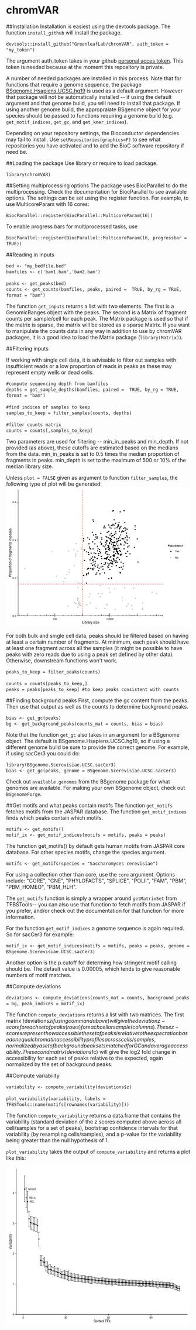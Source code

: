 # chromVAR

##Installation
Installation is easiest using the devtools package.  The function `install_github` will install the package.
```{r}
devtools::install_github("GreenleafLab/chromVAR", auth_token = "my_token")
```
The argument auth_token takes in your github [personal acces token](https://github.com/settings/applications).  This token is needed because at the moment this repository is private.  

A number of needed packages are installed in this process. Note that for functions that require a genome sequence, the package [BSgenome.Hsapiens.UCSC.hg19](https://bioconductor.org/packages/release/data/annotation/html/BSgenome.Hsapiens.UCSC.hg19.html) is used as a default argument. However that package will not be automatically installed -- if using the default argument and that genome build, you will need to install that package.  If using another genome build, the appropraiate BSgenome object for your species should be passed to functions requiring a genome build (e.g. `get_motif_indices`, `get_gc`, and `get_kmer_indices`).

Depending on your repository settings, the Bioconductor dependencies may fail to install.  Use `setRepositories(graphics=F)` to see what repositories you have activated and to add the BioC software repository if need be.  

##Loading the package
Use library or require to load package.
```{r}
library(chromVAR)
```

##Setting multiprocessing options
The package uses BiocParallel to do the multiprocessing.  Check the documentation for BiocParallel to see available options.  The settings can be set using the register function.  For example, to use MulticoreParam with 16 cores:
```{r}
BiocParallel::register(BiocParallel::MulticoreParam(16))
```

To enable progress bars for multiprocessed tasks, use 
```{r}
BiocParallel::register(BiocParallel::MulticoreParam(16, progressbar = TRUE))
```

##Reading in inputs
```{r}
bed <- "my_bedfile.bed"
bamfiles <- c('bam1.bam','bam2.bam')

peaks <- get_peaks(bed)
counts <- get_counts(bamfiles, peaks, paired =  TRUE, by_rg = TRUE, format = "bam")
```

The function `get_inputs` returns a list with two elements.  The first is a GenomicRanges object with the peaks.  The second is a Matrix of fragment counts per sample/cell for each peak.  The Matrix package is used so that if the matrix is sparse, the matrix will be stored as a sparse Matrix.  If you want to manipulate the counts data in any way in addition to use by chromVAR packages, it is a good idea to load the Matrix package (`library(Matrix)`).

##Filtering inputs

If working with single cell data, it is advisable to filter out samples with insufficient reads or a low proportion of reads in peaks as these may represent empty wells or dead cells. 

```{r}
#compute sequencing depth from bamfiles
depths = get_sample_depths(bamfiles, paired =  TRUE, by_rg = TRUE, format = "bam")

#find indices of samples to keep
samples_to_keep = filter_samples(counts, depths)

#filter counts matrix
counts = counts[,samples_to_keep]

```

Two parameters are used for filtering -- min_in_peaks and min_depth.  If not provided (as above), these cutoffs are estimated based on the medians from the data.  min_in_peaks is set to 0.5 times the median proportion of fragments in peaks.  min_depth is set to the maximum of 500 or 10% of the median library size. 

Unless `plot = FALSE` given as argument to function `filter_samples`, the following type of plot will be generated:
![proportion_in_peaks_vs_depth_plot](example_plot1.png)

For both bulk and single cell data, peaks should be filtered based on having at least a certain number of fragments. At minimum, each peak should have at least one fragment across all the samples (it might be possible to have peaks with zero reads due to using a peak set defined by other data). Otherwise, downstream functions won't work. 

```{r}
peaks_to_keep = filter_peaks(counts)

counts = counts[peaks_to_keep,]
peaks = peaks[peaks_to_keep] #to keep peaks consistent with counts
```

##Finding background peaks
First, compute the gc content from the peaks.  Then use that output as well as the counts to determine background peaks.  
```{r}
bias <- get_gc(peaks)
bg <- get_background_peaks(counts_mat = counts, bias = bias)
```

Note that the function `get_gc` also takes in an argument for a BSgenome object.  The default is BSgenome.Hsapiens.UCSC.hg19, so if using a different genome build be sure to provide the correct genome. For example, if using sacCer3 you could do:
```{r}
library(BSgenome.Scerevisiae.UCSC.sacCer3)
bias <- get_gc(peaks, genome = BSgenome.Scerevisiae.UCSC.sacCer3)
```

Check out `available.genomes` from the BSgenome package for what genomes are available. For making your own BSgenome object, check out `BSgenomeForge`.  

##Get motifs and what peaks contain motifs
The function `get_motifs` fetches motifs from the JASPAR database.  The function `get_motif_indices` finds which peaks contain which motifs.
```{r}
motifs <- get_motifs()
motif_ix <- get_motif_indices(motifs = motifs, peaks = peaks)
```

The function get_motifs() by default gets human motifs from JASPAR core database.  For other species motifs, change the species argument.  
```{r}
motifs <- get_motifs(species = "Saccharomyces cerevisiae")
```
For using a collection other than core, use the `core` argument.  Options include: "CORE", "CNE", "PHYLOFACTS", "SPLICE", "POLII", "FAM", "PBM", "PBM_HOMEO", "PBM_HLH".

The `get_motifs` function is simply a wrapper around `getMatrixSet` from TFBSTools-- you can also use that function to fetch motifs from JASPAR if you prefer, and/or check out the documentation for that function for more information.  

For the function `get_motif_indices` a genome sequence is again required.  So for sacCer3 for example:

```{r}
motif_ix <- get_motif_indices(motifs = motifs, peaks = peaks, genome = BSgenome.Scerevisiae.UCSC.sacCer3)
```

Another option is the p.cutoff for determing how stringent motif calling should be. The default value is 0.00005, which tends to give reasonable numbers of motif matches.  

##Compute deviations
```{r}
deviations <- compute_deviations(counts_mat = counts, background_peaks = bg, peak_indices = motif_ix)
```

The function `compute_deviations` returns a list with two matrices. The first matrix (deviations$z if using command above) will give the deviation z-score for each set of peaks (rows) for each cell or sample (columns).  These z-scores represent how accessible the set of peaks is relative to the expectation based on equal chromatin accessibility profiles across cells/samples, normalized by a set of background peak sets matched for GC and average accessability.   The second matrix (deviations$fc) will give the log2 fold change in accessibility for each set of peaks relative to the expected, again normalized by the set of background peaks.  

##Compute variability

```{r}
variability <- compute_variability(deviations$z)

plot_variability(variability, labels = TFBSTools::name(motifs[rownames(variability)])) 
```

The function `compute_variability` returns a data.frame that contains the variability (standard deviation of the z scores computed above across all cell/samples for a set of peaks), bootstrap confidence intervals for that variability (by resampling cells/samples), and a p-value for the variability being greater than the null hypothesis of 1.  

`plot_variability` takes the output of `compute_variability` and returns a plot like this:

![variability_plot](example_plot2.png)










